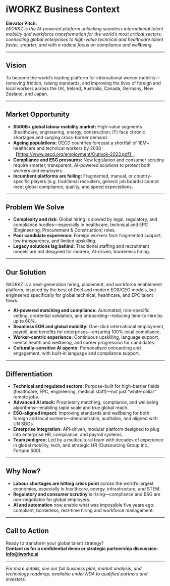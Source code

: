 # iWORKZ Business Context

**Elevator Pitch:**  
*iWORKZ is the AI-powered platform unlocking seamless international talent mobility and workforce transformation for the world’s most critical sectors, connecting global enterprises to high-value technical and healthcare talent faster, smarter, and with a radical focus on compliance and wellbeing.*

---

## Vision

To become the world’s leading platform for international worker mobility—removing friction, raising standards, and improving the lives of foreign and local workers across the UK, Ireland, Australia, Canada, Germany, New Zealand, and Japan.

---

## Market Opportunity

- **$500B+ global labour mobility market:** High-value segments (healthcare, engineering, energy, construction, IT) face chronic shortages and surging cross-border demand.
- **Ageing populations:** OECD countries forecast a shortfall of 18M+ healthcare and technical workers by 2030【https://www.oecd.org/employment/Outlook-2023.pdf】.
- **Compliance and ESG pressures:** New legislation and consumer scrutiny require smarter, transparent, AI-powered solutions to protect both workers and employers.
- **Incumbent platforms are failing:** Fragmented, manual, or country-specific players (e.g. traditional recruiters, generic job boards) cannot meet global compliance, quality, and speed expectations.

---

## Problem We Solve

- **Complexity and risk:** Global hiring is slowed by legal, regulatory, and compliance hurdles—especially in healthcare, technical and EPC (Engineering, Procurement & Construction) roles.
- **Poor candidate experience:** Foreign workers face fragmented support, low transparency, and limited upskilling.
- **Legacy solutions lag behind:** Traditional staffing and recruitment models are not designed for modern, AI-driven, borderless hiring.

---

## Our Solution

iWORKZ is a next-generation hiring, placement, and workforce enablement platform, inspired by the best of Deel and modern EOR/GEO models, but engineered specifically for global technical, healthcare, and EPC talent flows.

- **AI-powered matching and compliance:** Automated, role-specific vetting, credential validation, and onboarding—reducing time-to-hire by up to 60%.
- **Seamless EOR and global mobility:** One-click international employment, payroll, and benefits for enterprises—ensuring 100% local compliance.
- **Worker-centric experience:** Continuous upskilling, language support, mental health and wellbeing, and career progression for candidates.
- **Culturally-sensitive AI agents:** Personalised onboarding and engagement, with built-in language and compliance support.

---

## Differentiation

- **Technical and regulated sectors:** Purpose-built for high-barrier fields (healthcare, EPC, engineering, medical staff)—not just “white-collar” remote jobs.
- **Advanced AI stack:** Proprietary matching, compliance, and wellbeing algorithms—enabling rapid scale and true global reach.
- **ESG-aligned impact:** Improving standards and wellbeing for both foreign and local workers—demonstrable, auditable, and aligned with UN SDGs.
- **Enterprise integration:** API-driven, modular platform designed to plug into enterprise HR, compliance, and payroll systems.
- **Team pedigree:** Led by a multicultural team with decades of experience in global mobility, tech, and strategic HR (Outsourcing Group Inc., Fortune 500).

---

## Why Now?

- **Labour shortages are hitting crisis point** across the world’s largest economies, especially in healthcare, energy, infrastructure, and STEM.
- **Regulatory and consumer scrutiny** is rising—compliance and ESG are non-negotiable for global employers.
- **AI and automation** now enable what was impossible five years ago: compliant, borderless, real-time hiring and workforce management.

---

## Call to Action

Ready to transform your global talent strategy?  
**Contact us for a confidential demo or strategic partnership discussion: [info@iworkz.ai](mailto:info@iworkz.ai)**

---

*For more details, see our full business plan, market analysis, and technology roadmap, available under NDA to qualified partners and investors.*

